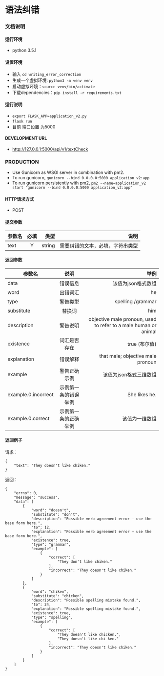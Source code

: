 # 语法纠错

### 文档说明

#### 运行环境
* python 3.5.1

#### 设置环境
* 输入 `cd writing_error_correction`
* 生成一个虚拟环境: `python3 -m venv venv`
* 启动虚拟环境：`source venv/bin/activate`
* 下载dependencies：`pip install -r requirements.txt`

#### 运行说明
* `export FLASK_APP=application_v2.py`
* `flask run`
* 目前 端口设置 为5000

#### DEVELOPMENT URL
* http://127.0.0.1:5000/api/v1/textCheck

### PRODUCTION
* Use Gunicorn as WSGI server in combination with pm2.
* To run gunicorn, `gunicorn --bind 0.0.0.0:5000 application_v2:app`
* To run gunicorn persistently with pm2, `pm2 --name=application_v2 start "gunicorn --bind 0.0.0.0:5000 application_v2:app"`

#### HTTP请求方式
* POST

#### 提交参数
| 参数名		| 必填  	| 类型		| 说明 				  	        |
| ----------|:-----:| ---------:|------------------------------:|
| text   	| Y    	| string 	| 需要纠错的文本，必填，字符串类型  	|

#### 返回参数
| 参数名		            | 说明  	               | 举例 				                                               |
| ----------------------|:--------------------:|------------------------------------------------------------------:|
| data   	            | 错误信息              | 该值为json格式数组                                                  |
| word   	            | 出错词汇              | he     	                                                           |
| type   	            | 警告类型              | spelling /grammar                                                 |
| substitute   	        | 替换词                | him            	                                               |
| description           | 警告说明              | objective male pronoun, used to refer to a male human or animal   |
| existence             | 词汇是否存在           | true (布尔值)                                                      |
| explanation           | 错误解释    	       | that male; objective male pronoun                                 |
| example             	| 警告正确示例           | 该值为json格式三维数组       	                                       |
| example.0.incorrect   | 示例第一条的错误举例    | She likes he.                                                     |
| example.0.correct     | 示例第一条的正确举例    | 该值为一维数组                           	|

#### 返回例子
请求：
```
{
	"text": "They doesn't like chiken."
}
```

返回：
```
{
    "errno": 0,
    "message": "success",
    "data": [
        {
            "word": "doesn't",
            "substitute": "don't",
            "description": "Possible verb agreement error — use the base form here.",
            "to": 12,
            "explanation": "Possible verb agreement error — use the base form here.",
            "existence": true,
            "type": "grammar",
            "example": [
                {
                    "correct": [
                        "They don't like chiken."
                    ],
                    "incorrect": "They doesn't like chiken."
                }
            ]
        },
        {
            "word": "chiken",
            "substitute": "chicken",
            "description": "Possible spelling mistake found.",
            "to": 24,
            "explanation": "Possible spelling mistake found.",
            "existence": true,
            "type": "spelling",
            "example": [
                {
                    "correct": [
                        "They doesn't like chicken.",
                        "They doesn't like chi ken."
                    ],
                    "incorrect": "They doesn't like chiken."
                }
            ]
        }
    ]
}
```


